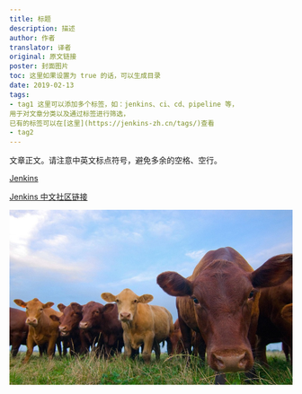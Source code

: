 ```yaml
---
title: 标题
description: 描述
author: 作者
translator: 译者
original: 原文链接
poster: 封面图片
toc: 这里如果设置为 true 的话，可以生成目录
date: 2019-02-13
tags:
- tag1 这里可以添加多个标签，如：jenkins、ci、cd、pipeline 等，
用于对文章分类以及通过标签进行筛选，
已有的标签可以在[这里](https://jenkins-zh.cn/tags/)查看
- tag2
---
```


文章正文。请注意中英文标点符号，避免多余的空格、空行。

[Jenkins][jenkins-link-id]

[Jenkins 中文社区链接](https://jenkins-zh.cn/)

![图片](../images/cow.jpg)

[jenkins-link-id]: https://jenkins.io/zh "Jenkins 中文网站"
